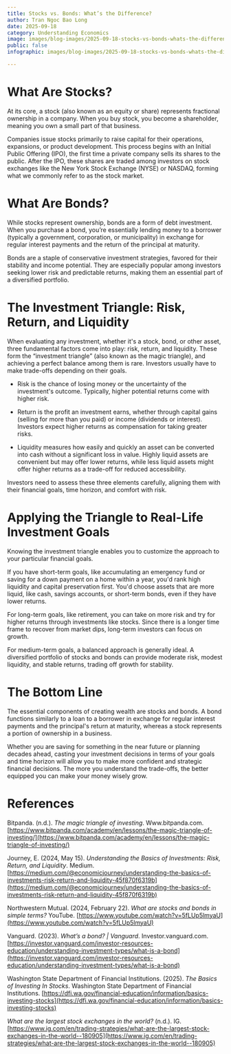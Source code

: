 ```yaml
---
title: Stocks vs. Bonds: What’s the Difference?
author: Tran Ngoc Bao Long
date: 2025-09-18
category: Understanding Economics
image: images/blog-images/2025-09-18-stocks-vs-bonds-whats-the-difference/post-image.png
public: false
infographic: images/blog-images/2025-09-18-stocks-vs-bonds-whats-the-difference/infographic.png

---
```


# What Are Stocks?

At its core, a stock (also known as an equity or share) represents fractional ownership in a company. When you buy stock, you become a shareholder, meaning you own a small part of that business.

Companies issue stocks primarily to raise capital for their operations, expansions, or product development. This process begins with an Initial Public Offering (IPO), the first time a private company sells its shares to the public. After the IPO, these shares are traded among investors on stock exchanges like the New York Stock Exchange (NYSE) or NASDAQ, forming what we commonly refer to as the stock market.

# What Are Bonds?

While stocks represent ownership, bonds are a form of debt investment. When you purchase a bond, you’re essentially lending money to a borrower (typically a government, corporation, or municipality) in exchange for regular interest payments and the return of the principal at maturity.

Bonds are a staple of conservative investment strategies, favored for their stability and income potential. They are especially popular among investors seeking lower risk and predictable returns, making them an essential part of a diversified portfolio.

# The Investment Triangle: Risk, Return, and Liquidity

When evaluating any investment, whether it's a stock, bond, or other asset, three fundamental factors come into play: risk, return, and liquidity. These form the “investment triangle” (also known as the magic triangle), and achieving a perfect balance among them is rare. Investors usually have to make trade-offs depending on their goals.

* Risk is the chance of losing money or the uncertainty of the investment's outcome. Typically, higher potential returns come with higher risk.

* Return is the profit an investment earns, whether through capital gains (selling for more than you paid) or income (dividends or interest). Investors expect higher returns as compensation for taking greater risks.

* Liquidity measures how easily and quickly an asset can be converted into cash without a significant loss in value. Highly liquid assets are convenient but may offer lower returns, while less liquid assets might offer higher returns as a trade-off for reduced accessibility.

Investors need to assess these three elements carefully, aligning them with their financial goals, time horizon, and comfort with risk.

# Applying the Triangle to Real-Life Investment Goals

Knowing the investment triangle enables you to customize the approach to your particular financial goals.

If you have short-term goals, like accumulating an emergency fund or saving for a down payment on a home within a year, you'd rank high liquidity and capital preservation first. You'd choose assets that are more liquid, like cash, savings accounts, or short-term bonds, even if they have lower returns.

For long-term goals, like retirement, you can take on more risk and try for higher returns through investments like stocks. Since there is a longer time frame to recover from market dips, long-term investors can focus on growth.

For medium-term goals, a balanced approach is generally ideal. A diversified portfolio of stocks and bonds can provide moderate risk, modest liquidity, and stable returns, trading off growth for stability.

# The Bottom Line

The essential components of creating wealth are stocks and bonds. A bond functions similarly to a loan to a borrower in exchange for regular interest payments and the principal's return at maturity, whereas a stock represents a portion of ownership in a business.

Whether you are saving for something in the near future or planning decades ahead, casting your investment decisions in terms of your goals and time horizon will allow you to make more confident and strategic financial decisions. The more you understand the trade-offs, the better equipped you can make your money wisely grow.

# References

Bitpanda. (n.d.). *The magic triangle of investing*. Www.bitpanda.com. [https://www.bitpanda.com/academy/en/lessons/the-magic-triangle-of-investing/](https://www.bitpanda.com/academy/en/lessons/the-magic-triangle-of-investing/) 

Journey, E. (2024, May 15). *Understanding the Basics of Investments: Risk, Return, and Liquidity*. Medium. [https://medium.com/@economicjourney/understanding-the-basics-of-investments-risk-return-and-liquidity-45f870f6319b](https://medium.com/@economicjourney/understanding-the-basics-of-investments-risk-return-and-liquidity-45f870f6319b)  

Northwestern Mutual. (2024, February 22). *What are stocks and bonds in simple terms?* YouTube. [https://www.youtube.com/watch?v=5fLUp5lmyaU](https://www.youtube.com/watch?v=5fLUp5lmyaU)  

Vanguard. (2023). *What’s a bond? | Vanguard*. Investor.vanguard.com. [https://investor.vanguard.com/investor-resources-education/understanding-investment-types/what-is-a-bond](https://investor.vanguard.com/investor-resources-education/understanding-investment-types/what-is-a-bond)  

Washington State Department of Financial Institutions. (2025). *The Basics of Investing In Stocks*. Washington State Department of Financial Institutions. [https://dfi.wa.gov/financial-education/information/basics-investing-stocks](https://dfi.wa.gov/financial-education/information/basics-investing-stocks)  

*What are the largest stock exchanges in the world?* (n.d.). IG. [https://www.ig.com/en/trading-strategies/what-are-the-largest-stock-exchanges-in-the-world--180905](https://www.ig.com/en/trading-strategies/what-are-the-largest-stock-exchanges-in-the-world--180905)

